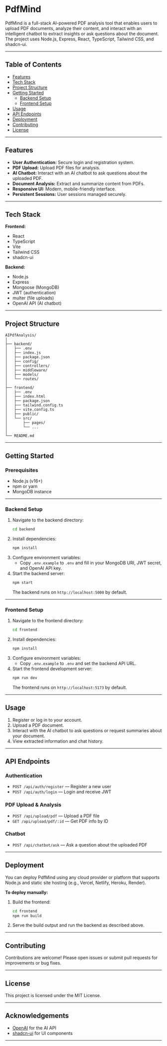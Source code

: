 # PdfMind

PdfMind is a full-stack AI-powered PDF analysis tool that enables users to upload PDF documents, analyze their content, and interact with an intelligent chatbot to extract insights or ask questions about the document. The project uses Node.js, Express, React, TypeScript, Tailwind CSS, and shadcn-ui.

---

## Table of Contents

- [Features](#features)
- [Tech Stack](#tech-stack)
- [Project Structure](#project-structure)
- [Getting Started](#getting-started)
  - [Backend Setup](#backend-setup)
  - [Frontend Setup](#frontend-setup)
- [Usage](#usage)
- [API Endpoints](#api-endpoints)
- [Deployment](#deployment)
- [Contributing](#contributing)
- [License](#license)

---

## Features

- **User Authentication:** Secure login and registration system.
- **PDF Upload:** Upload PDF files for analysis.
- **AI Chatbot:** Interact with an AI chatbot to ask questions about the uploaded PDF.
- **Document Analysis:** Extract and summarize content from PDFs.
- **Responsive UI:** Modern, mobile-friendly interface.
- **Persistent Sessions:** User sessions managed securely.

---

## Tech Stack

**Frontend:**
- React
- TypeScript
- Vite
- Tailwind CSS
- shadcn-ui

**Backend:**
- Node.js
- Express
- Mongoose (MongoDB)
- JWT (authentication)
- multer (file uploads)
- OpenAI API (AI chatbot)

---

## Project Structure

```
AIPdfAnalysis/
│
├── backend/
│   ├── .env
│   ├── index.js
│   ├── package.json
│   ├── config/
│   ├── controllers/
│   ├── middleware/
│   ├── models/
│   └── routes/
│
├── frontend/
│   ├── .env
│   ├── index.html
│   ├── package.json
│   ├── tailwind.config.ts
│   ├── vite.config.ts
│   ├── public/
│   └── src/
│       ├── pages/
│       └── ...
│
└── README.md
```

---

## Getting Started

### Prerequisites

- Node.js (v16+)
- npm or yarn
- MongoDB instance

---

### Backend Setup

1. Navigate to the backend directory:
   ```sh
   cd backend
   ```
2. Install dependencies:
   ```sh
   npm install
   ```
3. Configure environment variables:
   - Copy `.env.example` to `.env` and fill in your MongoDB URI, JWT secret, and OpenAI API key.
4. Start the backend server:
   ```sh
   npm start
   ```
   The backend runs on `http://localhost:5000` by default.

---

### Frontend Setup

1. Navigate to the frontend directory:
   ```sh
   cd frontend
   ```
2. Install dependencies:
   ```sh
   npm install
   ```
3. Configure environment variables:
   - Copy `.env.example` to `.env` and set the backend API URL.
4. Start the frontend development server:
   ```sh
   npm run dev
   ```
   The frontend runs on `http://localhost:5173` by default.

---

## Usage

1. Register or log in to your account.
2. Upload a PDF document.
3. Interact with the AI chatbot to ask questions or request summaries about your document.
4. View extracted information and chat history.

---

## API Endpoints

### Authentication

- `POST /api/auth/register` — Register a new user
- `POST /api/auth/login` — Login and receive JWT

### PDF Upload & Analysis

- `POST /api/upload/pdf` — Upload a PDF file
- `GET /api/upload/pdf/:id` — Get PDF info by ID

### Chatbot

- `POST /api/chatbot/ask` — Ask a question about the uploaded PDF

---

## Deployment

You can deploy PdfMind using any cloud provider or platform that supports Node.js and static site hosting (e.g., Vercel, Netlify, Heroku, Render).

**To deploy manually:**
1. Build the frontend:
   ```sh
   cd frontend
   npm run build
   ```
2. Serve the build output and run the backend as described above.

---

## Contributing

Contributions are welcome! Please open issues or submit pull requests for improvements or bug fixes.

---

## License

This project is licensed under the MIT License.

---

## Acknowledgements

- [OpenAI](https://openai.com/) for the AI API
- [shadcn-ui](https://ui.shadcn.com/) for UI components

---